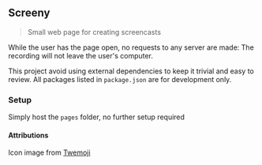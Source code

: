 ## Screeny

> Small web page for creating screencasts

While the user has the page open, no requests to any server are made:
The recording will not leave the user's computer.

This project avoid using external dependencies to keep it trivial and easy to review.
All packages listed in `package.json` are for development only.

### Setup

Simply host the `pages` folder, no further setup required

#### Attributions

Icon image from [Twemoji](https://twemoji.twitter.com/)
